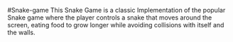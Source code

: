 #Snake-game 
This Snake Game is a classic Implementation of the popular Snake game where the player controls a snake that moves around the screen, eating food to grow longer while avoiding collisions with itself and the walls.
